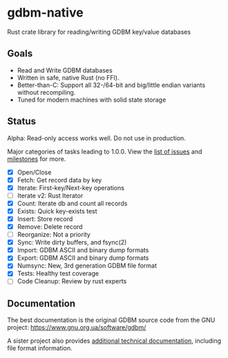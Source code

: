 
# gdbm-native

Rust crate library for reading/writing GDBM key/value databases

## Goals

* Read and Write GDBM databases
* Written in safe, native Rust (no FFI).
* Better-than-C:  Support all 32-/64-bit and big/little endian variants
  without recompiling.
* Tuned for modern machines with solid state storage

## Status

Alpha:  Read-only access works well.  Do not use in production.

Major categories of tasks leading to 1.0.0.  View the
[list of issues](https://github.com/jgarzik/gdbm-rs/issues) and
[milestones](https://github.com/jgarzik/gdbm-rs/milestones) for more.

- [x] Open/Close
- [x] Fetch: Get record data by key
- [x] Iterate: First-key/Next-key operations
- [ ] Iterate v2: Rust Iterator
- [x] Count: Iterate db and count all records
- [x] Exists: Quick key-exists test
- [x] Insert: Store record
- [x] Remove: Delete record
- [ ] Reorganize: Not a priority
- [x] Sync: Write dirty buffers, and fsync(2)
- [x] Import:  GDBM ASCII and binary dump formats
- [x] Export:  GDBM ASCII and binary dump formats
- [x] Numsync: New, 3rd generation GDBM file format
- [x] Tests:  Healthy test coverage
- [ ] Code Cleanup:  Review by rust experts

## Documentation

The best documentation is the original GDBM source code from the GNU
project: https://www.gnu.org.ua/software/gdbm/

A sister project also provides [additional technical
documentation](https://github.com/jgarzik/gdbm-docs), including file
format information.

